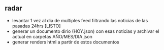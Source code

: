 ## radar

* levantar 1 vez al dia de multiples feed filtrando las noticias de las pasadas 24hrs [LISTO]
* generar un documento dirio (HOY.json) con esas noticias y archivar el actual en carpetas AÑO/MES/DIA.json
* generar renders html a partir de estos documentos
